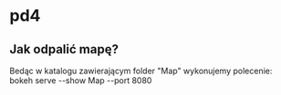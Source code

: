 # pd4
## Jak odpalić mapę?

Bedąc w katalogu zawierającym folder "Map" wykonujemy polecenie:
bokeh serve --show Map --port 8080
